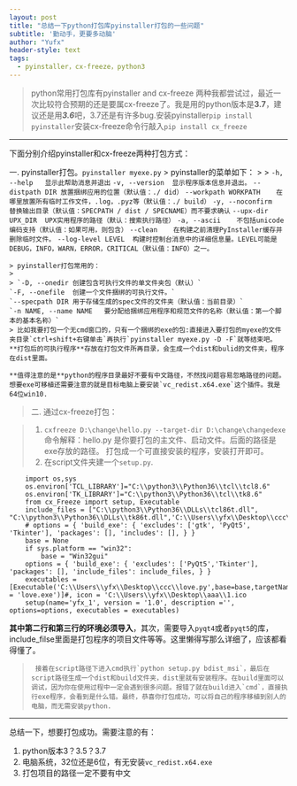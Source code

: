 ```yaml
---
layout: post
title: "总结一下python打包库pyinstaller打包的一些问题"
subtitle: '勤动手，更要多动脑'
author: "Yufx"
header-style: text
tags:
  - pyinstaller，cx-freeze，python3
---
```

> python常用打包库有pyinstaller and cx-freeze
> 两种我都尝试过，最近一次比较符合预期的还是要属cx-freeze了。我是用的python版本是**3.7**，建议还是用***3.6***吧，3.7还是有许多bug.安装pyinstaller`pip install pyinstaller`安装cx-freeze命令行敲入`pip install cx_freeze`

----------

下面分别介绍pyinstaller和cx-freeze两种打包方式：

一. pyinstaller打包。`pyinstaller myexe.py`
	> pyinstaller的菜单如下：
	> 
	> `-h, --help	显示此帮助消息并退出`
	`-v, --version	显示程序版本信息并退出。`
	`--distpath DIR	放置捆绑应用的位置（默认值：./ did）`
	`--workpath WORKPATH	在哪里放置所有临时工作文件，.log，.pyz等（默认值：./ build）`
	`-y, --noconfirm	替换输出目录（默认值：SPECPATH / dist / SPECNAME）而不要求确认`
	`--upx-dir UPX_DIR	UPX实用程序的路径（默认：搜索执行路径）`
	`-a, --ascii	不包括unicode编码支持（默认值：如果可用，则包含）`
	`--clean	在构建之前清理PyInstaller缓存并删除临时文件。`
	`--log-level LEVEL	构建时控制台消息中的详细信息量。LEVEL可能是DEBUG，INFO，WARN，ERROR，CRITICAL（默认值：INFO）之一。`
	
	> pyinstaller打包常用的：
	> 
	> `-D, --onedir	创建包含可执行文件的单文件夹包（默认）`
	`-F, --onefile	创建一个文件捆绑的可执行文件。`
	`--specpath DIR	用于存储生成的spec文件的文件夹（默认值：当前目录）`
	`-n NAME, --name NAME	要分配给捆绑应用程序和规范文件的名称（默认值：第一个脚本的基本名称）`
	> 比如我要打包一个无cmd窗口的，只有一个捆绑的exe的包:直接进入要打包的myexe的文件夹目录`ctrl+shift+右键单击`再执行`pyinstaller myexe.py -D -F`就等结束吧。
	**打包后的可执行程序**存放在打包文件所再目录，会生成一个dist和bulid的文件夹，程序在dist里面。
	
	**值得注意的是**python的程序目录最好不要有中文路径，不然找问题容易忽略路径的问题。想要exe可移植还需要注意的就是目标电脑上要安装`vc_redist.x64.exe`这个插件。我是64位win10.


> 二. 通过cx-freeze打包： 

> 
> 1. `cxfreeze D:\change\hello.py --target-dir D:\change\changedexe` 命令解释：hello.py 是你要打包的主文件、启动文件。后面的路径是exe存放的路径。
> 打包成一个可直接安装的程序，安装打开即可。
> 2. 在script文件夹建一个`setup.py`.
> 	   	   
		import os,sys 
        os.environ['TCL_LIBRARY']="C:\\python3\\Python36\\tcl\\tcl8.6"
        os.environ['TK_LIBRARY']="C:\\python3\\Python36\\tcl\\tk8.6"
        from cx_Freeze import setup, Executable
        include_files = ["C:\\python3\\Python36\\DLLs\\tcl86t.dll", "C:\\python3\\Python36\\DLLs\\tk86t.dll",'C:\\Users\\yfx\\Desktop\\ccc\\1.mp3','C:\\Users\\yfx\\Desktop\\ccc\\1.png','C:\\Users\\yfx\\Desktop\\ccc\\love.py','C:\\Users\\yfx\\Desktop\\ccc\\simkai.ttf']
        # options = { 'build_exe': { 'excludes': ['gtk', 'PyQt5', 'Tkinter'], 'packages': [], 'includes': [], } }  
        base = None
        if sys.platform == "win32":
            base = "Win32gui"
        options = { 'build_exe': { 'excludes': ['PyQt5','Tkinter'], 'packages': [], 'include_files': include_files, } }
        executables = [Executable('C:\\Users\\yfx\\Desktop\\ccc\\love.py',base=base,targetName = 'love.exe')]#, icon = 'C:\\Users\\yfx\\Desktop\\aaa\\1.ico
        setup(name='yfx_1', version = '1.0', description ='', options=options, executables = executables)
**其中第二行和第三行的环境必须导入**，其次，需要导入`pyqt4`或者`pyqt5`的库，include_filse里面是打包程序的项目文件等等。这里懒得写那么详细了，应该都看得懂了。

>      接着在script路径下进入cmd执行`python setup.py bdist_msi`，最后在script路径生成一个dist和build文件夹，dist里就有安装程序。在build里面可以调试，因为你在使用过程中一定会遇到很多问题。报错了就在build进入`cmd`，直接执行exe程序，会看到是什么错。最终，恭喜你打包成功，可以将自己的程序移植到别人的电脑，而无需安装python.

----------
总结一下，想要打包成功。需要注意的有：
1. python版本3？3.5？3.7
2. 电脑系统，32位还是6位，有无安装`vc_redist.x64.exe`
3. 打包项目的路径一定不要有中文